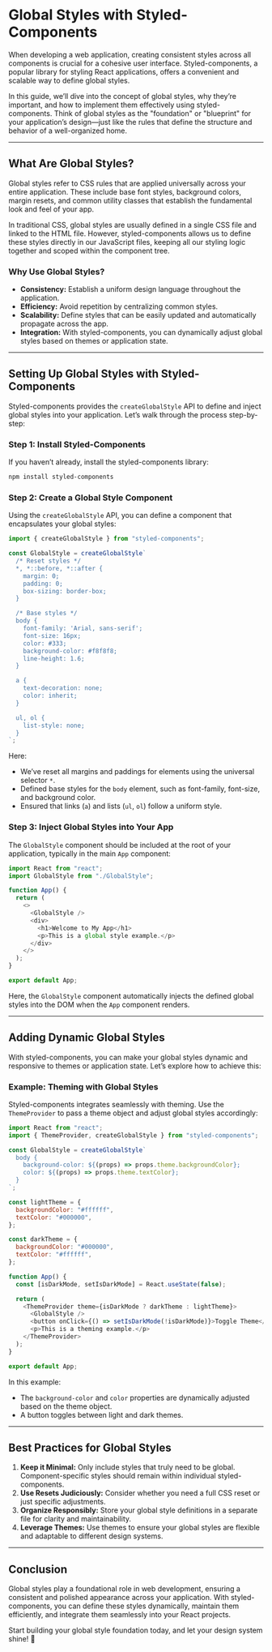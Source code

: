 # Global Styles with Styled-Components

When developing a web application, creating consistent styles across all components is crucial for a cohesive user interface. Styled-components, a popular library for styling React applications, offers a convenient and scalable way to define global styles.

In this guide, we’ll dive into the concept of global styles, why they’re important, and how to implement them effectively using styled-components. Think of global styles as the "foundation" or "blueprint" for your application’s design—just like the rules that define the structure and behavior of a well-organized home.

---

## What Are Global Styles?

Global styles refer to CSS rules that are applied universally across your entire application. These include base font styles, background colors, margin resets, and common utility classes that establish the fundamental look and feel of your app.

In traditional CSS, global styles are usually defined in a single CSS file and linked to the HTML file. However, styled-components allows us to define these styles directly in our JavaScript files, keeping all our styling logic together and scoped within the component tree.

### Why Use Global Styles?

- **Consistency:** Establish a uniform design language throughout the application.
- **Efficiency:** Avoid repetition by centralizing common styles.
- **Scalability:** Define styles that can be easily updated and automatically propagate across the app.
- **Integration:** With styled-components, you can dynamically adjust global styles based on themes or application state.

---

## Setting Up Global Styles with Styled-Components

Styled-components provides the `createGlobalStyle` API to define and inject global styles into your application. Let’s walk through the process step-by-step:

### Step 1: Install Styled-Components

If you haven’t already, install the styled-components library:

```bash
npm install styled-components
```

### Step 2: Create a Global Style Component

Using the `createGlobalStyle` API, you can define a component that encapsulates your global styles:

```javascript
import { createGlobalStyle } from "styled-components";

const GlobalStyle = createGlobalStyle`
  /* Reset styles */
  *, *::before, *::after {
    margin: 0;
    padding: 0;
    box-sizing: border-box;
  }

  /* Base styles */
  body {
    font-family: 'Arial, sans-serif';
    font-size: 16px;
    color: #333;
    background-color: #f8f8f8;
    line-height: 1.6;
  }

  a {
    text-decoration: none;
    color: inherit;
  }

  ul, ol {
    list-style: none;
  }
`;
```

Here:

- We’ve reset all margins and paddings for elements using the universal selector `*`.
- Defined base styles for the `body` element, such as font-family, font-size, and background color.
- Ensured that links (`a`) and lists (`ul`, `ol`) follow a uniform style.

### Step 3: Inject Global Styles into Your App

The `GlobalStyle` component should be included at the root of your application, typically in the main `App` component:

```javascript
import React from "react";
import GlobalStyle from "./GlobalStyle";

function App() {
  return (
    <>
      <GlobalStyle />
      <div>
        <h1>Welcome to My App</h1>
        <p>This is a global style example.</p>
      </div>
    </>
  );
}

export default App;
```

Here, the `GlobalStyle` component automatically injects the defined global styles into the DOM when the `App` component renders.

---

## Adding Dynamic Global Styles

With styled-components, you can make your global styles dynamic and responsive to themes or application state. Let’s explore how to achieve this:

### Example: Theming with Global Styles

Styled-components integrates seamlessly with theming. Use the `ThemeProvider` to pass a theme object and adjust global styles accordingly:

```javascript
import React from "react";
import { ThemeProvider, createGlobalStyle } from "styled-components";

const GlobalStyle = createGlobalStyle`
  body {
    background-color: ${(props) => props.theme.backgroundColor};
    color: ${(props) => props.theme.textColor};
  }
`;

const lightTheme = {
  backgroundColor: "#ffffff",
  textColor: "#000000",
};

const darkTheme = {
  backgroundColor: "#000000",
  textColor: "#ffffff",
};

function App() {
  const [isDarkMode, setIsDarkMode] = React.useState(false);

  return (
    <ThemeProvider theme={isDarkMode ? darkTheme : lightTheme}>
      <GlobalStyle />
      <button onClick={() => setIsDarkMode(!isDarkMode)}>Toggle Theme</button>
      <p>This is a theming example.</p>
    </ThemeProvider>
  );
}

export default App;
```

In this example:

- The `background-color` and `color` properties are dynamically adjusted based on the theme object.
- A button toggles between light and dark themes.

---

## Best Practices for Global Styles

1. **Keep it Minimal:** Only include styles that truly need to be global. Component-specific styles should remain within individual styled-components.
2. **Use Resets Judiciously:** Consider whether you need a full CSS reset or just specific adjustments.
3. **Organize Responsibly:** Store your global style definitions in a separate file for clarity and maintainability.
4. **Leverage Themes:** Use themes to ensure your global styles are flexible and adaptable to different design systems.

---

## Conclusion

Global styles play a foundational role in web development, ensuring a consistent and polished appearance across your application. With styled-components, you can define these styles dynamically, maintain them efficiently, and integrate them seamlessly into your React projects.

Start building your global style foundation today, and let your design system shine! 🚀

